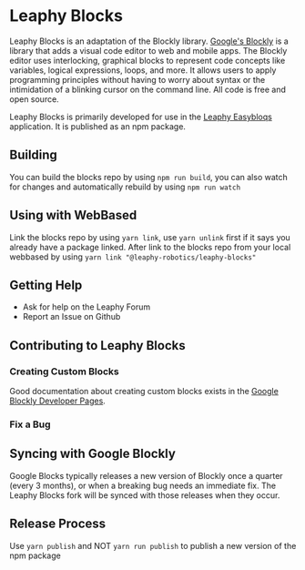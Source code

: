 # Leaphy Blocks

Leaphy Blocks is an adaptation of the Blockly library. [Google's Blockly](https://github.com/google/blockly) is a library that adds a visual code editor to web and mobile apps. The Blockly editor uses interlocking, graphical blocks to represent code concepts like variables, logical expressions, loops, and more. It allows users to apply programming principles without having to worry about syntax or the intimidation of a blinking cursor on the command line. All code is free and open source.

Leaphy Blocks is primarily developed for use in the [Leaphy Easybloqs](https://github.com/leaphy-robotics/leaphy-webbased) application. It is published as an npm package.

## Building

You can build the blocks repo by using `npm run build`, you can also watch for changes and automatically rebuild by using `npm run watch`

## Using with WebBased

Link the blocks repo by using `yarn link`, use `yarn unlink` first if it says you already have a package linked. After link to the blocks repo from your local webbased by using `yarn link "@leaphy-robotics/leaphy-blocks"`

## Getting Help

- Ask for help on the Leaphy Forum
- Report an Issue on Github

## Contributing to Leaphy Blocks

### Creating Custom Blocks

Good documentation about creating custom blocks exists in the [Google Blockly Developer Pages](https://developers.google.com/blockly/guides/create-custom-blocks/overview).

### Fix a Bug

## Syncing with Google Blockly

Google Blocks typically releases a new version of Blockly once a quarter (every 3 months), or when a breaking bug needs an immediate fix. The Leaphy Blocks fork will be synced with those releases when they occur.

## Release Process

Use `yarn publish` and NOT `yarn run publish` to publish a new version of the npm package
